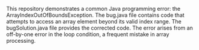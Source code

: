This repository demonstrates a common Java programming error: the ArrayIndexOutOfBoundsException. The bug.java file contains code that attempts to access an array element beyond its valid index range. The bugSolution.java file provides the corrected code.  The error arises from an off-by-one error in the loop condition, a frequent mistake in array processing.